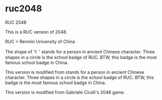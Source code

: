 # ruc2048
RUC 2048

This is a RUC version of 2048.

RUC = Renmin University of China

The shape of '亻' stands for a person in ancient Chinese character.
Three shapes in a circle is the school badge of RUC.
BTW, this badge is the most famous school badge in China.

This version is modified from  stands for a person in ancient Chinese character.
Three shapes in a circle is the school badge of RUC.
BTW, this badge is the most famous school badge in China.

This version is modified from Gabriele Cirulli's 2048 game.
